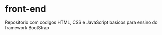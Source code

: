 # front-end

Repositorio com codigos HTML, CSS e JavaScript basicos para ensino do framework BootStrap
